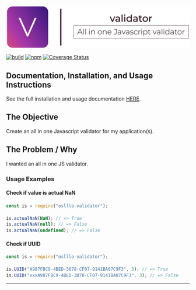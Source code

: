 
![Cover Image](docs/images/cover.png)

[![build](https://img.shields.io/travis/oslllo/validator)](https://travis-ci.org/github/oslllo/validator)
[![npm](https://img.shields.io/npm/v/oslllo-validator)](https://www.npmjs.com/package/oslllo-validator)
[![Coverage Status](https://img.shields.io/coveralls/github/oslllo/validator)](https://coveralls.io/github/oslllo/validator?branch=master)

## Documentation, Installation, and Usage Instructions

See the full installation and usage documentation [HERE](https://docs.oslllo.com/validator/master/).

## The Objective

Create an all in one Javascript validator for my application(s).

## The Problem / Why

I wanted an all in one JS validator.

### Usage Examples

#### Check if value is actual NaN

```js
const is = require("oslllo-validator");

is.actualNaN(NaN); // => True
is.actualNaN(null); // => False
is.actualNaN(undefined); // => False
```

#### Check if UUID

```js
const is = require("oslllo-validator");

is.UUID("A987FBC9-4BED-3078-CF07-9141BA07C9F3", 3); // => True
is.UUID("xxxA987FBC9-4BED-3078-CF07-9141BA07C9F3", 3); // => False

```

---
